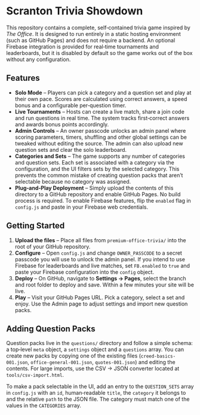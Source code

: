 # Scranton Trivia Showdown

This repository contains a complete, self‑contained trivia game inspired by
*The Office*.  It is designed to run entirely in a static hosting
environment (such as GitHub Pages) and does not require a backend.  An
optional Firebase integration is provided for real‑time tournaments and
leaderboards, but it is disabled by default so the game works out of the box
without any configuration.

## Features

* **Solo Mode** – Players can pick a category and a question set and play at
  their own pace.  Scores are calculated using correct answers, a speed
  bonus and a configurable per‑question timer.
* **Live Tournaments** – Hosts can create a live match, share a join code
  and run questions in real time.  The system tracks first‑correct
  answers and awards bonus points accordingly.
* **Admin Controls** – An owner passcode unlocks an admin panel where
  scoring parameters, timers, shuffling and other global settings can be
  tweaked without editing the source.  The admin can also upload new
  question sets and clear the solo leaderboard.
* **Categories and Sets** – The game supports any number of categories and
  question sets.  Each set is associated with a category via the
  configuration, and the UI filters sets by the selected category.  This
  prevents the common mistake of creating question packs that aren’t
  selectable because no category was assigned.
* **Plug‑and‑Play Deployment** – Simply upload the contents of this
  directory to a GitHub repository and enable GitHub Pages.  No build
  process is required.  To enable Firebase features, flip the `enabled`
  flag in `config.js` and paste in your Firebase web credentials.

## Getting Started

1. **Upload the files** – Place all files from `premium-office-trivia/`
   into the root of your GitHub repository.
2. **Configure** – Open `config.js` and change `OWNER_PASSCODE` to a secret
   passcode you will use to unlock the admin panel.  If you intend to use
   Firebase for leaderboards and live matches, set `FB.enabled` to `true`
   and paste your Firebase configuration into the `config` object.
3. **Deploy** – On GitHub, navigate to **Settings → Pages**, select the
   branch and root folder to deploy and save.  Within a few minutes your
   site will be live.
4. **Play** – Visit your GitHub Pages URL.  Pick a category, select a set
   and enjoy.  Use the Admin page to adjust settings and import new
   question packs.

## Adding Question Packs

Question packs live in the `questions/` directory and follow a simple
schema: a top‑level `meta` object, a `settings` object and a `questions`
array.  You can create new packs by copying one of the existing files
(`creed-basics-001.json`, `office-general-001.json`, `quotes-001.json`) and
editing the contents.  For large imports, use the CSV → JSON converter
located at `tools/csv-import.html`.

To make a pack selectable in the UI, add an entry to the `QUESTION_SETS`
array in `config.js` with an `id`, human‑readable `title`, the
`category` it belongs to and the relative `path` to the JSON file.  The
category must match one of the values in the `CATEGORIES` array.
